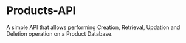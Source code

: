 # Products-API

A simple API that allows performing Creation, Retrieval, Updation and Deletion operation on a Product Database.
